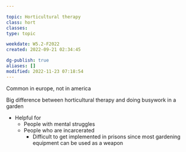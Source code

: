 ---
topic: Horticultural therapy
class: hort
classes:
type: topic

weekdate: W5.2-F2022
created: 2022-09-21 02:34:45

dg-publish: true
aliases: []
modified: 2022-11-23 07:18:54
---

Common in europe, not in america

Big difference between horticultural therapy and doing busywork in a garden
- Helpful for
	- People with mental struggles
	- People who are incarcerated
		- Difficult to get implemented in prisons since most gardening equipment can be used as a weapon
